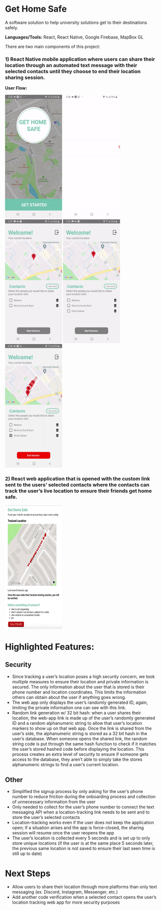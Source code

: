 # Get Home Safe
A software solution to help university solutions get to their destinations safely.

**Languages/Tools:** React, React Native, Google Firebase, MapBox GL

There are two main components of this project:
### 1) React Native mobile application where users can share their location through an automated text message with their selected contacts until they choose to end their location sharing session.

**User Flow:**

<img src="https://github.com/binalpreetkalra/get-home-safe/blob/main/gifs/home%20and%20login.gif" width="187.5" height="406" /> <img src="https://github.com/binalpreetkalra/get-home-safe/blob/main/verification%20x2.gif" width="187.5" height="406" /> <img src="https://github.com/binalpreetkalra/get-home-safe/blob/main/addcontact2.gif" width="187.5" height="406" /> <img src="https://github.com/binalpreetkalra/get-home-safe/blob/main/send%20link.gif" width="187.5" height="406" /> <img src="https://github.com/binalpreetkalra/get-home-safe/blob/main/endsession.gif" width="187.5" height="406" />  

### 2) React web application that is opened with the custom link sent to the users’ selected contacts where the contacts can track the user’s live location to ensure their friends get home safe.

<img src="https://github.com/binalpreetkalra/get-home-safe/blob/main/webapp.gif" width="187.5" height="406" />

# Highlighted Features:

## Security
- Since tracking a user’s location poses a high security concern, we took multiple measures to ensure their location and private information is secured. The only information about the user that is stored is their phone number and location coordinates. This limits the information others can obtain about the user if anything goes wrong. 
- The web app only displays the user’s randomly generated ID, again, limiting the private information one can see with this link.
- Random link generation w/ 32 bit hash: when a user shares their location, the web-app link is made up of the user’s randomly generated ID and a random alphanumeric string to allow that user’s location markers to show up on that web app. Once the link is shared from the user’s side, the alphanumeric string is stored as a 32 bit hash in the user’s database. When someone opens the shared link, the random string code is put through the same hash function to check if it matches the user’s stored hashed code before displaying the location. This process creates an extra level of security to ensure if someone gets access to the database, they aren’t able to simply take the stores alphanumeric strings to find a user’s current location.

## Other
- Simplified the signup process by only asking for the user’s phone number to reduce friction during the onboarding process and collection of unnecessary information from the user
- Only needed to collect for the user’s phone number to connect the text messaging API when a location-tracking link needs to be sent and to store the user’s selected contacts
- Location-tracking works even if the user does not keep the application open; if a situation arises and the app is force-closed, the sharing session will resume once the user reopens the app
- The user’s location is collected every 5 seconds and is set up to only store unique locations (if the user is at the same place 5 seconds later, the previous same location is not saved to ensure their last seen time is still up to date)


# Next Steps
- Allow users to share their location through more platforms than only text messaging (ex. Discord, Instagram, Messenger, etc.)
- Add another code verification when a selected contact opens the user’s location tracking web app for more security purposes
